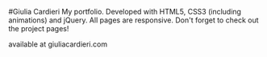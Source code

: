 #Giulia Cardieri
My portfolio. Developed with HTML5, CSS3 (including animations) and jQuery. All pages are responsive.
Don't forget to check out the project pages!

available at giuliacardieri.com

